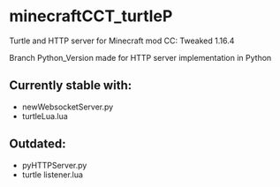 # minecraftCCT_turtleP
Turtle and HTTP server for Minecraft mod CC: Tweaked 1.16.4

Branch Python_Version made for HTTP server implementation in Python
## Currently stable with:
- newWebsocketServer.py
- turtleLua.lua
## Outdated:
- pyHTTPServer.py
- turtle listener.lua
